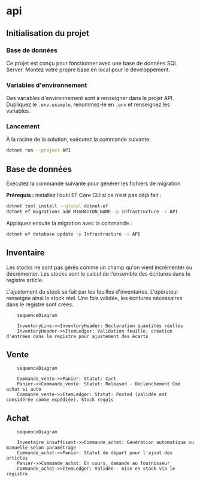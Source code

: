# api

## Initialisation du projet

### Base de données

Ce projet est conçu pour fonctionner avec une base de données SQL Server.
Montez votre propre base en local pour le développement.

### Variables d'environnement

Des variables d'environnement sont à renseigner dans le projet API.
Dupliquez le `.env.example`, renommez-le en `.env` et renseignez les variables.

### Lancement

À la racine de la solution, exécutez la commande suivante:

```bash
dotnet run --project API
```

## Base de données

Exécutez la commande suivante pour générer les fichiers de migration

**Prérequis :** installez l’outil EF Core CLI si ce n’est pas déjà fait :

```bash
dotnet tool install --global dotnet-ef
dotnet ef migrations add MIGRATION_NAME -p Infrastructure -s API
```

Appliquez ensuite la migration avec la commande :

```bash
dotnet ef database update -p Infrastructure -s API
```

## Inventaire

Les stocks ne sont pas gérés comme un champ qu'on vient incrémenter ou décrémenter. Les stocks sont le calcul de l'ensemble des écritures dans le registre article.

L'ajustement du stock se fait par les feuilles d'inventaires. L'opérateur renseigne ainsi le stock réel. Une fois validée, les écritures nécessaires dans le registre sont crées.

```mermaid
    sequenceDiagram

    InventoryLine->>InventoryHeader: Déclaration quantités réelles
    InventoryHeader->>ItemLedger: Validation feuille, création d'entrées dans le registre pour ajustement des écarts
```

## Vente

```mermaid
    sequenceDiagram

    Commande_vente->>Panier: Statut: Cart
    Panier->>Commande_vente: Statut: Released - Déclenchement Cmd achat si auto
    Commande_vente->>ItemLedger: Statut: Posted (Validée est considérée comme expédiée). Stock requis
```

## Achat

```mermaid
    sequenceDiagram

    Inventaire_insuffisant->>Commande_achat: Génération automatique ou manuelle selon paramétrage
    Commande_achat->>Panier: Statut de départ pour l'ajout des articles
    Panier->>Commande_achat: En cours, demande au fournisseur
    Commande_achat->>ItemLedger: Validée - mise en stock via le registre
```
